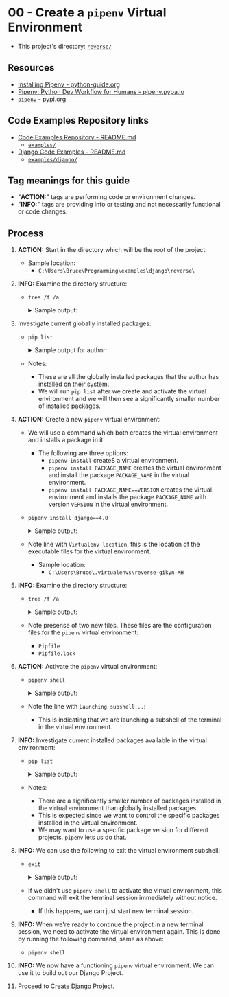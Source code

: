 # 00 - Create a `pipenv` Virtual Environment

* This project's directory: [`reverse/`](./../)

## Resources

* [Installing Pipenv - python-guide.org](https://docs.python-guide.org/dev/virtualenvs/#installing-pipenv)
* [Pipenv: Python Dev Workflow for Humans - pipenv.pypa.io](https://pipenv.pypa.io/en/latest/)
* [`pipenv` - pypi.org](https://pypi.org/project/pipenv/)

## Code Examples Repository links

* [Code Examples Repository - README.md](../../../README.md)
  * [`examples/`](../../../)
* [Django Code Examples - README.md](../../README.md)
  * [`examples/django/`](../../)

## Tag meanings for this guide

* "**ACTION:**" tags are performing code or environment changes.
* "**INFO:**" tags are providing info or testing and not necessarily functional or code changes.

## Process

1. **ACTION:** Start in the directory which will be the root of the project:
    * Sample location:
        * `C:\Users\Bruce\Programming\examples\django\reverse\`

1. **INFO:** Examine the directory structure:
    * `tree /f /a`
        <details>
        <summary>Sample output:</summary>

            PS C:\Users\Bruce\Programming\examples\django\reverse> tree /f /a
            Folder PATH listing for volume OS
            Volume serial number is CC00-DD12
            C:.
            |   README.md
            |
            \---notes
                    commands_and_links.md
                    create_pipenv.md

            PS C:\Users\Bruce\Programming\examples\django\reverse>
        </details>

1. Investigate current globally installed packages:
    * `pip list`
        <details>
        <summary>Sample output for author:</summary>

            PS C:\Users\Bruce\Programming\examples\django\reverse> pip list
            Package             Version
            ------------------- -----------
            asgiref             3.5.2
            attrs               22.1.0
            certifi             2022.5.18.1
            charset-normalizer  2.0.12
            click               8.1.3
            colorama            0.4.5
            distlib             0.3.4
            Django              4.0
            djangorestframework 3.13.1
            docutils            0.19
            filelock            3.7.1
            Flask               2.2.2
            idna                3.3
            iniconfig           1.1.1
            itsdangerous        2.1.2
            Jinja2              3.1.2
            MarkupSafe          2.1.1
            packaging           21.3
            pip                 22.2.2
            pipenv              2022.8.24
            platformdirs        2.5.2
            pluggy              1.0.0
            py                  1.11.0
            pyparsing           3.0.9
            pytest              7.1.3
            pytz                2022.2.1
            requests            2.28.0
            setuptools          63.2.0
            six                 1.16.0
            sqlparse            0.4.2
            tomli               2.0.1
            tzdata              2022.2
            urllib3             1.26.9
            virtualenv          20.14.1
            virtualenv-clone    0.5.7
            Werkzeug            2.2.2
            PS C:\Users\Bruce\Programming\examples\django\reverse>
        </details>
    * Notes:
        * These are all the globally installed packages that the author has installed on their system.
        * We will run `pip list` after we create and activate the virtual environment and we will then see a significantly smaller number of installed packages.

1. **ACTION:** Create a new `pipenv` virtual environment:
    * We will use a command which both creates the virtual environment and installs a package in it.
        * The following are three options:
            * `pipenv install` createS a virtual environment.
            * `pipenv install PACKAGE_NAME` creates the virtual environment and install the package `PACKAGE_NAME` in the virtual environment.
            * `pipenv install PACKAGE_NAME==VERSION` creates the virtual environment and installs the package `PACKAGE_NAME` with version `VERSION` in the virtual environment.
    * `pipenv install django==4.0`
        <details>
        <summary>Sample output:</summary>

            PS C:\Users\Bruce\Programming\examples\django\reverse> pipenv install django==4.0
            Creating a virtualenv for this project...
            Pipfile: C:\Users\Bruce\Programming\examples\django\reverse\Pipfile
            Using C:/Users/Bruce/AppData/Local/Programs/Python/Python310/python.exe (3.10.6) to create virtualenv...
            [=== ] Creating virtual environment...created virtual environment CPython3.10.6.final.0-64 in 2878ms
              creator CPython3Windows(dest=C:\Users\Bruce\.virtualenvs\reverse-gikyn-XH, clear=False, no_vcs_ignore=False, global=False)
              seeder FromAppData(download=False, pip=bundle, setuptools=bundle, wheel=bundle, via=copy, app_data_dir=C:\Users\Bruce\AppData\Local\pypa\virtualenv)
                added seed packages: pip==22.2.2, setuptools==65.0.2, wheel==0.37.1
              activators BashActivator,BatchActivator,FishActivator,NushellActivator,PowerShellActivator,PythonActivator

            Successfully created virtual environment!
            Virtualenv location: C:\Users\Bruce\.virtualenvs\reverse-gikyn-XH
            Creating a Pipfile for this project...
            Installing django==4.0...
            Adding django to Pipfile's [packages]...
            Installation Succeeded
            Pipfile.lock not found, creating...
            Locking [dev-packages] dependencies...
            Locking [packages] dependencies...
                       Building requirements...
            Resolving dependencies...
            Success!
            Updated Pipfile.lock (036cf0)!
            Installing dependencies from Pipfile.lock (036cf0)...
              ================================ 0/0 - 00:00:00
            To activate this project's virtualenv, run pipenv shell.
            Alternatively, run a command inside the virtualenv with pipenv run.
            PS C:\Users\Bruce\Programming\examples\django\reverse>
        </details>
    * Note line with `Virtualenv location`, this is the location of the executable files for the virtual environment.
        * Sample location:
            * `C:\Users\Bruce\.virtualenvs\reverse-gikyn-XH`

1. **INFO:** Examine the directory structure:
    * `tree /f /a`
        <details>
        <summary>Sample output:</summary>

            PS C:\Users\Bruce\Programming\examples\django\reverse> tree /f /a
            Folder PATH listing for volume OS
            Volume serial number is CC00-DD12
            C:.
            |   Pipfile
            |   Pipfile.lock
            |   README.md
            |
            \---notes
                    commands_and_links.md
                    create_pipenv.md

            PS C:\Users\Bruce\Programming\examples\django\reverse>
        </details>
    * Note presense of two new files. These files are the configuration files for the `pipenv` virtual environment:
        * `Pipfile`
        * `Pipfile.lock`

1. **ACTION:** Activate the `pipenv` virtual environment:
    * `pipenv shell`
        <details>
        <summary>Sample output:</summary>

            PS C:\Users\Bruce\Programming\examples\django\reverse> pipenv shell
            Launching subshell in virtual environment...
            PowerShell 7.2.6
            Copyright (c) Microsoft Corporation.

            https://aka.ms/powershell
            Type 'help' to get help.

            PS C:\Users\Bruce\Programming\examples\django\reverse>
        </details>
    * Note the line with `Launching subshell...`:
        * This is indicating that we are launching a subshell of the terminal in the virtual environment.

1. **INFO:** Investigate current installed packages available in the virtual environment:
    * `pip list`
        <details>
        <summary>Sample output:</summary>

            PS C:\Users\Bruce\Programming\examples\django\reverse> pip list
            Package    Version
            ---------- -------
            asgiref    3.5.2
            Django     4.0
            pip        21.3.1
            setuptools 60.2.0
            sqlparse   0.4.2
            tzdata     2022.2
            wheel      0.37.1
            PS C:\Users\Bruce\Programming\examples\django\reverse>
        </details>
    * Notes:
        * There are a significantly smaller number of packages installed in the virtual environment than globally installed packages.
        * This is expected since we want to control the specific packages installed in the virtual environment.
        * We may want to use a specific package version for different projects. `pipenv` lets us do that.

1. **INFO:** We can use the following to exit the virtual environment subshell:
    * `exit`
        <details>
        <summary>Sample output:</summary>

            PS C:\Users\Bruce\Programming\examples\django\reverse> exit
            PS C:\Users\Bruce\Programming\examples\django\reverse>
        </details>
    * If we didn't use `pipenv shell` to activate the virtual environment, this command will exit the terminal session immediately without notice.
        * If this happens, we can just start new terminal session.

1. **INFO:** When we're ready to continue the project in a new terminal session, we need to activate the virtual environment again. This is done by running the following command, same as above:
    * `pipenv shell`

1. **INFO:** We now have a functioning `pipenv` virtual environment. We can use it to build out our Django Project.

1. Proceed to [Create Django Project](./01_create_django_project.md).
